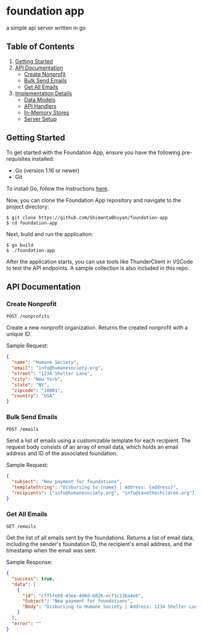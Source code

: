 # foundation app

a simple api server written in go

## Table of Contents

1. [Getting Started](#getting-started)
2. [API Documentation](#api-documentation)
   - [Create Nonprofit](#create-nonprofit)
   - [Bulk Send Emails](#bulk-send-emails)
   - [Get All Emails](#get-all-emails)
3. [Implementation Details](#implementation-details)
   - [Data Models](#data-models)
   - [API Handlers](#api-handlers)
   - [In-Memory Stores](#in-memory-stores)
   - [Server Setup](#server-setup)

## Getting Started

To get started with the Foundation App, ensure you have the following pre-requisites installed:

- Go (version 1.16 or newer)
- Git

To install Go, follow the instructions [here](https://golang.org/doc/install).

Now, you can clone the Foundation App repository and navigate to the project directory:

```
$ git clone https://github.com/ShimantaBhuyan/foundation-app
$ cd foundation-app
```

Next, build and run the application:

```
$ go build
$ ./foundation-app
```

After the application starts, you can use tools like ThunderClient in VSCode to test the API endpoints. A sample collection is also included in this repo.

## API Documentation

### Create Nonprofit

`POST /nonprofits`

Create a new nonprofit organization. Returns the created nonprofit with a unique ID.

Sample Request:

```json
{
  "name": "Humane Society",
  "email": "info@humanesociety.org",
  "street": "1234 Shelter Lane",
  "city": "New York",
  "state": "NY",
  "zipcode": "10001",
  "country": "USA"
}
```

### Bulk Send Emails

`POST /emails`

Send a list of emails using a customizable template for each recipient. The request body consists of an array of email data, which holds an email address and ID of the associated foundation.

Sample Request:

```json
{
  "subject": "New payment for foundations",
  "templateString": "Disbursing to {name} | Address: {address}",
  "recipients": ["info@humanesociety.org", "info@savethechildren.org"]
}
```

### Get All Emails

`GET /emails`

Get the list of all emails sent by the foundations. Returns a list of email data, including the sender's foundation ID, the recipient's email address, and the timestamp when the email was sent.

Sample Response:

```json
{
  "success": true,
  "data": [
    {
      "id": "cff5fe88-43ee-4d6d-b826-ecf1c13ba4eb",
      "Subject": "New payment for foundations",
      "Body": "Disbursing to Humane Society | Address: 1234 Shelter Lane, New York, NY, "
    }
  ],
  "error": ""
}
```
